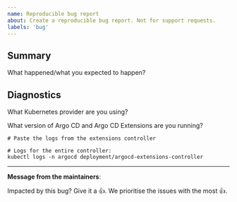```yaml
---
name: Reproducible bug report 
about: Create a reproducible bug report. Not for support requests.
labels: 'bug'
---
```

## Summary 

What happened/what you expected to happen?

## Diagnostics

What Kubernetes provider are you using? 

What version of Argo CD and Argo CD Extensions are you running? 

```
# Paste the logs from the extensions controller

# Logs for the entire controller:
kubectl logs -n argocd deployment/argocd-extensions-controller
```

---
<!-- Issue Author: Don't delete this message to encourage other users to support your issue! -->
**Message from the maintainers**:

Impacted by this bug? Give it a 👍. We prioritise the issues with the most 👍.
